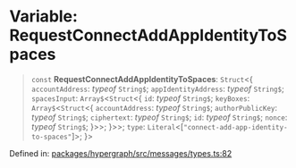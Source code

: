 # Variable: RequestConnectAddAppIdentityToSpaces

> `const` **RequestConnectAddAppIdentityToSpaces**: `Struct`\<\{ `accountAddress`: *typeof* `String$`; `appIdentityAddress`: *typeof* `String$`; `spacesInput`: `Array$`\<`Struct`\<\{ `id`: *typeof* `String$`; `keyBoxes`: `Array$`\<`Struct`\<\{ `accountAddress`: *typeof* `String$`; `authorPublicKey`: *typeof* `String$`; `ciphertext`: *typeof* `String$`; `id`: *typeof* `String$`; `nonce`: *typeof* `String$`; \}\>\>; \}\>\>; `type`: `Literal`\<\[`"connect-add-app-identity-to-spaces"`\]\>; \}\>

Defined in: [packages/hypergraph/src/messages/types.ts:82](https://github.com/hashirpm/hypergraph/blob/ab4ea1cdb9430798142e0d735aac9d31c2cf0ae0/packages/hypergraph/src/messages/types.ts#L82)
